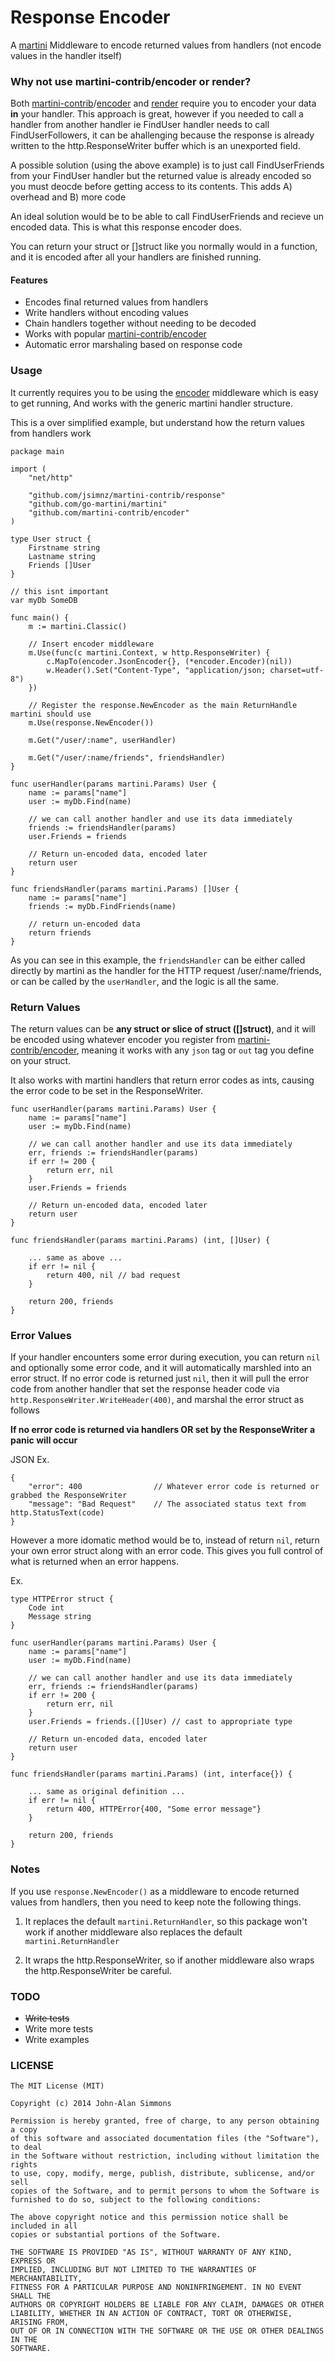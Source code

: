 # Response Encoder

A [martini](http://github.com/go-martini/martini) Middleware to encode returned values from handlers (not encode values in the handler itself)

### Why not use martini-contrib/encoder or render?

Both [martini-contrib](http://github.com/martini-contrib)/[encoder](http://github.com/martini-contrib/encoder) and [render](http://github.com/martini-contrib/render) require you to encoder your data **in**  your handler. This approach is great, however if you needed to call a handler from another handler ie FindUser handler needs to call FindUserFollowers, it can be ahallenging because the response is already written to the http.ResponseWriter buffer which is an unexported field.

A possible solution (using the above example) is to just call FindUserFriends from your FindUser handler but the returned value is already encoded so you must deocde before getting access to its contents. This adds A) overhead and B) more code

An ideal solution would be to be able to call FindUserFriends and recieve un encoded data. This is what this response encoder does.

You can return your struct or []struct like you normally would in a function, and it is encoded after all your handlers are finished running.

#### Features
- Encodes final returned values from handlers
- Write handlers without encoding values
- Chain handlers together without needing to be decoded
- Works with popular [martini-contrib/encoder](http://github.com/martini-contrib/encoder)
- Automatic error marshaling based on response code

### Usage

It currently requires you to be using the [encoder](http://github.com/martini-contrib/encoder) middleware which is easy to get running, And works with the generic martini handler structure.

This is a over simplified example, but understand how the return values from handlers work

```
package main

import (
	"net/http"

	"github.com/jsimnz/martini-contrib/response"
	"github.com/go-martini/martini"
	"github.com/martini-contrib/encoder"
)

type User struct {
	Firstname string
	Lastname string
	Friends []User
}

// this isnt important
var myDb SomeDB

func main() {
	m := martini.Classic()

	// Insert encoder middleware
	m.Use(func(c martini.Context, w http.ResponseWriter) {
        c.MapTo(encoder.JsonEncoder{}, (*encoder.Encoder)(nil))
        w.Header().Set("Content-Type", "application/json; charset=utf-8")
    })

    // Register the response.NewEncoder as the main ReturnHandle martini should use
    m.Use(response.NewEncoder())

    m.Get("/user/:name", userHandler)

    m.Get("/user/:name/friends", friendsHandler)
}

func userHandler(params martini.Params) User {
	name := params["name"]
	user := myDb.Find(name)

	// we can call another handler and use its data immediately
	friends := friendsHandler(params)
	user.Friends = friends

	// Return un-encoded data, encoded later 
	return user
}

func friendsHandler(params martini.Params) []User {
	name := params["name"]
	friends := myDb.FindFriends(name)

	// return un-encoded data
	return friends
}
```

As you can see in this example, the `friendsHandler` can be either called directly by martini as the handler for the HTTP request /user/:name/friends, or can be called by the `userHandler`, and the logic is all the same.

### Return Values

The return values can be **any struct or slice of struct ([]struct)**, and it will be encoded using whatever encoder you register from [martini-contrib/encoder](http://github.com/martini-contrib/encoder), meaning it works with any `json` tag or `out` tag you define on your struct.

It also works with martini handlers that return error codes as ints, causing the error code to be set in the ResponseWriter. 

```
func userHandler(params martini.Params) User {
	name := params["name"]
	user := myDb.Find(name)

	// we can call another handler and use its data immediately
	err, friends := friendsHandler(params)
	if err != 200 {
		return err, nil
	}
	user.Friends = friends

	// Return un-encoded data, encoded later 
	return user
}

func friendsHandler(params martini.Params) (int, []User) {
	
	... same as above ...
	if err != nil {
		return 400, nil // bad request
	}

	return 200, friends
}
```

### Error Values

If your handler encounters some error during execution, you can return `nil` and optionally some error code, and it will automatically marshled into an error struct. If no error code is returned just `nil`, then it will pull the error code from another handler that set the response header code via `http.ResponseWriter.WriteHeader(400)`, and marshal the error struct as follows

**If no error code is returned via handlers OR set by the ResponseWriter a panic will occur**

JSON Ex.
```
{
	"error": 400				// Whatever error code is returned or grabbed the ResponseWriter
	"message": "Bad Request"	// The associated status text from http.StatusText(code)
}
```

However a more idomatic method would be to, instead of return `nil`, return your own error struct along with an error code. This gives you full control of what is returned when an error happens.

Ex.
```
type HTTPError struct {
	Code int
	Message string
}

func userHandler(params martini.Params) User {
	name := params["name"]
	user := myDb.Find(name)

	// we can call another handler and use its data immediately
	err, friends := friendsHandler(params)
	if err != 200 {
		return err, nil
	}
	user.Friends = friends.([]User) // cast to appropriate type

	// Return un-encoded data, encoded later 
	return user
}

func friendsHandler(params martini.Params) (int, interface{}) {
	
	... same as original definition ...
	if err != nil {
		return 400, HTTPError{400, "Some error message"}
	}

	return 200, friends
}
```

### Notes

If you use `response.NewEncoder()` as a middleware to encode returned values from handlers, then you need to keep note the following things.

1. It replaces the default `martini.ReturnHandler`, so this package won't work if another middleware also replaces the default `martini.ReturnHandler`

2. It wraps the http.ResponseWriter, so if another middleware also wraps the http.ResponseWriter be careful.

### TODO
- ~~Write tests~~
- Write more tests
- Write examples

### LICENSE 
```
The MIT License (MIT)

Copyright (c) 2014 John-Alan Simmons

Permission is hereby granted, free of charge, to any person obtaining a copy
of this software and associated documentation files (the "Software"), to deal
in the Software without restriction, including without limitation the rights
to use, copy, modify, merge, publish, distribute, sublicense, and/or sell
copies of the Software, and to permit persons to whom the Software is
furnished to do so, subject to the following conditions:

The above copyright notice and this permission notice shall be included in all
copies or substantial portions of the Software.

THE SOFTWARE IS PROVIDED "AS IS", WITHOUT WARRANTY OF ANY KIND, EXPRESS OR
IMPLIED, INCLUDING BUT NOT LIMITED TO THE WARRANTIES OF MERCHANTABILITY,
FITNESS FOR A PARTICULAR PURPOSE AND NONINFRINGEMENT. IN NO EVENT SHALL THE
AUTHORS OR COPYRIGHT HOLDERS BE LIABLE FOR ANY CLAIM, DAMAGES OR OTHER
LIABILITY, WHETHER IN AN ACTION OF CONTRACT, TORT OR OTHERWISE, ARISING FROM,
OUT OF OR IN CONNECTION WITH THE SOFTWARE OR THE USE OR OTHER DEALINGS IN THE
SOFTWARE.
```
